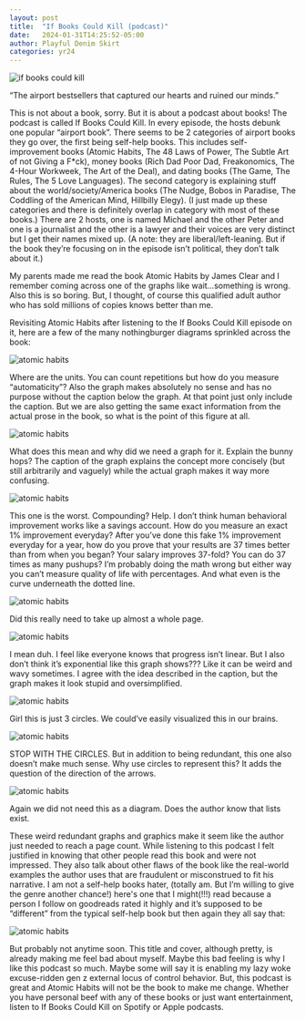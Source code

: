 ```yaml
---
layout: post
title:  "If Books Could Kill (podcast)"
date:   2024-01-31T14:25:52-05:00
author: Playful Denim Skirt
categories: yr24
---
```

![if books could kill](/pics/2024-01-31-1.png "if books could kill")

“The airport bestsellers that captured our hearts and ruined our minds.”

This is not about a book, sorry. But it is about a podcast about books! The podcast is called If Books Could Kill. In every episode, the hosts debunk one popular “airport book”. There seems to be 2 categories of airport books they go over, the first being self-help books. This includes self-improvement books (Atomic Habits, The 48 Laws of Power, The Subtle Art of not Giving a F*ck), money books (Rich Dad Poor Dad, Freakonomics, The 4-Hour Workweek, The Art of the Deal), and dating books (The Game, The Rules, The 5 Love Languages). The second category is explaining stuff about the world/society/America books (The Nudge, Bobos in Paradise, The Coddling of the American Mind, Hillbilly Elegy). (I just made up these categories and there is definitely overlap in category with most of these books.) There are 2 hosts, one is named Michael and the other Peter and one is a journalist and the other is a lawyer and their voices are very distinct but I get their names mixed up. (A note: they are liberal/left-leaning. But if the book they’re focusing on in the episode isn’t political, they don’t talk about it.)
 
My parents made me read the book Atomic Habits by James Clear and I remember coming across one of the graphs like wait…something is wrong. Also this is so boring. But, I thought, of course this qualified adult author who has sold millions of copies knows better than me. 

Revisiting Atomic Habits after listening to the If Books Could Kill episode on it, here are a few of the many nothingburger diagrams sprinkled across the book:

![atomic habits](/pics/2024-01-31-2.png "atomic habits")

Where are the units. You can count repetitions but how do you measure “automaticity”? Also the graph makes absolutely no sense and has no purpose without the caption below the graph. At that point just only include the caption. But we are also getting the same exact information from the actual prose in the book, so what is the point of this figure at all. 

![atomic habits](/pics/2024-01-31-3.png "atomic habits")

What does this mean and why did we need a graph for it. Explain the bunny hops? The caption of the graph explains the concept more concisely (but still arbitrarily and vaguely) while the actual graph makes it way more confusing. 

![atomic habits](/pics/2024-01-31-4.png "atomic habits")

This one is the worst. Compounding? Help. I don’t think human behavioral improvement works like a savings account. How do you measure an exact 1% improvement everyday? After you’ve done this fake 1% improvement everyday for a year, how do you prove that your results are 37 times better than from when you began? Your salary improves 37-fold? You can do 37 times as many pushups? I’m probably doing the math wrong but either way you can’t measure quality of life with percentages. And what even is the curve underneath the dotted line. 

![atomic habits](/pics/2024-01-31-5.png "atomic habits")

Did this really need to take up almost a whole page. 

![atomic habits](/pics/2024-01-31-6.png "atomic habits")

I mean duh. I feel like everyone knows that progress isn’t linear. But I also don’t think it’s exponential like this graph shows??? Like it can be weird and wavy sometimes. I agree with the idea described in the caption, but the graph makes it look stupid and oversimplified. 

![atomic habits](/pics/2024-01-31-7.png "atomic habits")

Girl this is just 3 circles. We could’ve easily visualized this in our brains.

![atomic habits](/pics/2024-01-31-8.png "atomic habits")

STOP WITH THE CIRCLES. But in addition to being redundant, this one also doesn’t make much sense. Why use circles to represent this? It adds the question of the direction of the arrows. 

![atomic habits](/pics/2024-01-31-9.png "atomic habits")

Again we did not need this as a diagram. Does the author know that lists exist.  

These weird redundant graphs and graphics make it seem like the author just needed to reach a page count. While listening to this podcast I felt justified in knowing that other people read this book and were not impressed. They also talk about other flaws of the book like the real-world examples the author uses that are fraudulent or misconstrued to fit his narrative. I am not a self-help books hater, (totally am. But I’m willing to give the genre another chance!) here's one that I might(!!!) read because a person I follow on goodreads rated it highly and it’s supposed to be “different” from the typical self-help book but then again they all say that: 

![atomic habits](/pics/2024-01-31-10.png "atomic habits")

But probably not anytime soon. This title and cover, although pretty, is already making me feel bad about myself. Maybe this bad feeling is why I like this podcast so much. Maybe some will say it is enabling my lazy woke excuse-ridden gen z external locus of control behavior. But, this podcast is great and Atomic Habits will not be the book to make me change. Whether you have personal beef with any of these books or just want entertainment, listen to If Books Could Kill on Spotify or Apple podcasts.
